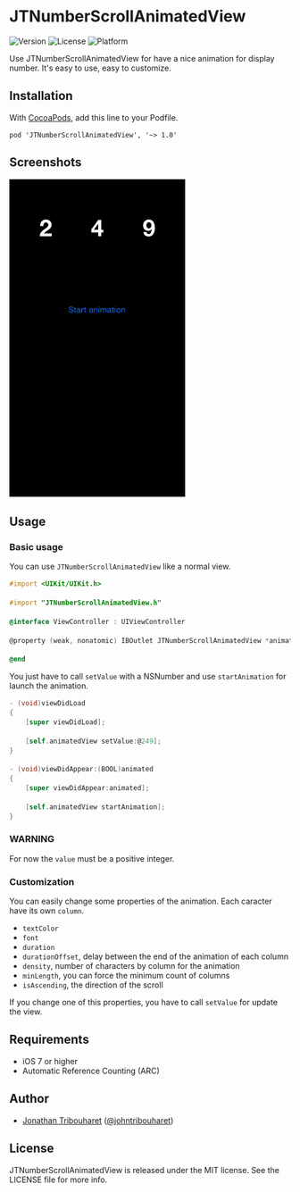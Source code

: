 JTNumberScrollAnimatedView
==========================

![Version](https://img.shields.io/cocoapods/v/JTNumberScrollAnimatedView.svg)
![License](https://img.shields.io/cocoapods/l/JTNumberScrollAnimatedView.svg)
![Platform](https://img.shields.io/cocoapods/p/JTNumberScrollAnimatedView.svg)

Use JTNumberScrollAnimatedView for have a nice animation for display number.
It's easy to use, easy to customize.

## Installation

With [CocoaPods](http://cocoapods.org/), add this line to your Podfile.

	pod 'JTNumberScrollAnimatedView', '~> 1.0'

## Screenshots

![Example](./Screens/example.gif "Example View")

## Usage

### Basic usage

You can use `JTNumberScrollAnimatedView` like a normal view.

```objective-c
#import <UIKit/UIKit.h>

#import "JTNumberScrollAnimatedView.h"

@interface ViewController : UIViewController

@property (weak, nonatomic) IBOutlet JTNumberScrollAnimatedView *animatedView;

@end
```

You just have to call `setValue` with a NSNumber and use `startAnimation` for launch the animation.

```objective-c
- (void)viewDidLoad
{
    [super viewDidLoad];
        
    [self.animatedView setValue:@249];
}

- (void)viewDidAppear:(BOOL)animated
{
    [super viewDidAppear:animated];
    
    [self.animatedView startAnimation];
}
```

### WARNING

For now the `value` must be a positive integer.

### Customization

You can easily change some properties of the animation.
Each caracter have its own `column`.

- `textColor`
- `font`
- `duration`
- `durationOffset`, delay between the end of the animation of each column
- `density`, number of characters by column for the animation
- `minLength`, you can force the minimum count of columns
- `isAscending`, the direction of the scroll

If you change one of this properties, you have to call `setValue` for update the view.

## Requirements

- iOS 7 or higher
- Automatic Reference Counting (ARC)

## Author

- [Jonathan Tribouharet](https://github.com/jonathantribouharet) ([@johntribouharet](https://twitter.com/johntribouharet))

## License

JTNumberScrollAnimatedView is released under the MIT license. See the LICENSE file for more info.
